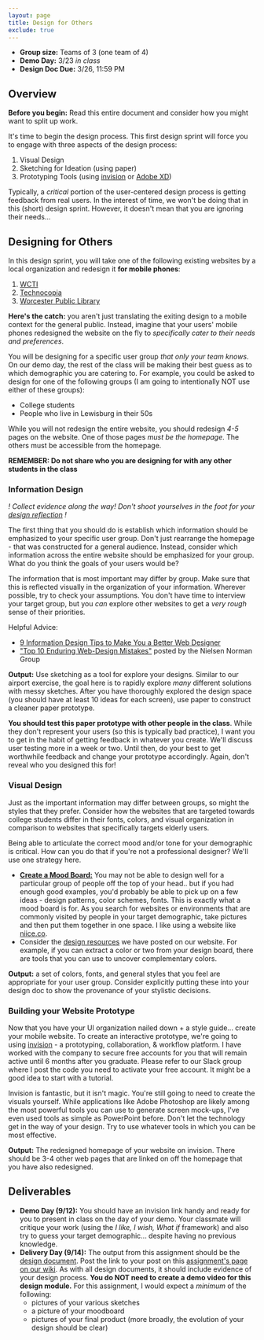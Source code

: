 ```yaml
---
layout: page
title: Design for Others
exclude: true
---
```


- **Group size:** Teams of 3 (one team of 4)
- **Demo Day:** 3/23 _in class_
- **Design Doc Due:** 3/26, 11:59 PM

## Overview
**Before you begin:** Read this entire document and consider how you might want to split up work.

It's time to begin the design process. This first design sprint will force you to engage with three aspects of the design process:

1. Visual Design
2. Sketching for Ideation (using paper)
3. Prototyping Tools (using [invision](https://www.invisionapp.com/) or [Adobe XD](https://www.adobe.com/products/xd.html))

Typically, a *critical* portion of the user-centered design process is getting feedback from real users. In the interest of time, we won't be doing that in this (short) design sprint. However, it doesn't mean that you are ignoring their needs...

## Designing for Others

In this design sprint, you will take one of the following existing websites by a local organization and redesign it **for mobile phones**:

1. [WCTI](https://www.wcti.org/)
2. [Technocopia](http://technocopia.org/)
3. [Worcester Public Library](http://www.mywpl.org/)


**Here's the catch:** you aren't just translating the exiting design to a mobile context for the general public. Instead, imagine that your users' mobile phones redesigned the website on the fly to _specifically cater to their needs and preferences_.

You will be designing for a specific user group _that only your team knows_. On our demo day, the rest of the class will be making their best guess as to which demographic you are catering to. For example, you could be asked to design for one of the following groups (I am going to intentionally NOT use either of these groups):

- College students
- People who live in Lewisburg in their 50s

While you will not redesign the entire website, you should redesign _4-5_ pages on the website. One of those pages *must be the homepage*. The others must be accessible from the homepage.

**REMEMBER: Do not share who you are designing for with any other students in the class**

### Information Design

_! Collect evidence along the way! Don't shoot yourselves in the foot for your [design reflection](../docs/designdocs.html) !_

The first thing that you should do is establish which information should be emphasized to your specific user group. Don't just rearrange the homepage - that was constructed for a general audience. Instead, consider which information across the entire website should be emphasized for your group. What do you think the goals of your users would be?

The information that is most important may differ by group. Make sure that this is reflected visually in the organization of your information. Wherever possible, try to check your assumptions. You don't have time to interview your target group, but you _can_ explore other websites to get a _very rough_ sense of their priorities.

Helpful Advice:

- [9 Information Design Tips to Make You a Better Web Designer](https://design.tutsplus.com/articles/9-information-design-tips-to-make-you-a-better-web-designer--psd-1601)
- ["Top 10 Enduring Web-Design Mistakes"](https://www.nngroup.com/articles/top-10-enduring/) posted by the Nielsen Norman Group

**Output:** Use sketching as a tool for explore your designs. Similar to our airport exercise, the goal here is to rapidly explore _many_ different solutions with messy sketches. After you have thoroughly explored the design space (you should have at least 10 ideas for each screen), use paper to construct a cleaner paper prototype.

**You should test this paper prototype with other people in the class**. While they don't represent your users (so this is typically bad practice), I want you to get in the habit of getting feedback in whatever you create. We'll discuss user testing more in a week or two. Until then, do your best to get worthwhile feedback and change your prototype accordingly. Again, don't reveal who you designed this for!

### Visual Design
Just as the important information may differ between groups, so might the styles that they prefer. Consider how the websites that are targeted towards college students differ in their fonts, colors, and visual organization in comparison to websites that specifically targets elderly users.

Being able to articulate the correct mood and/or tone for your demographic is critical. How can you do that if you're not a professional designer? We'll use one strategy here.

- [**Create a Mood Board:**](https://creativemarket.com/blog/mood-boards-why-and-how-to-create-them) You may not be able to design well for a particular group of people off the top of your head.. but if you had enough good examples, you'd probably be able to pick up on a few ideas - design patterns, color schemes, fonts. This is exactly what a mood board is for. As you search for websites or environments that are commonly visited by people in your target demographic, take pictures and then put them together in one space. I like using a website like [niice.co](https://niice.co/).
- Consider the [design resources](../docs/resources.html) we have posted on our website. For example, if you can extract a color or two from your design board, there are tools that you can use to uncover complementary colors.

**Output:** a set of colors, fonts, and general styles that you feel are appropriate for your user group. Consider explicitly putting these into your design doc to show the provenance of your stylistic decisions.


### Building your Website Prototype
Now that you have your UI organization nailed down + a style guide... create your mobile website. To create an interactive prototype, we're going to using [invision](https://www.invisionapp.com/) - a prototyping, collaboration, & workflow platform. I have worked with the company to secure free accounts for you that will remain active until 6 months after you graduate. Please refer to our Slack group where I post the code you need to activate your free account. It might be a good idea to start with a tutorial.

Invision is fantastic, but it isn't magic. You're still going to need to create the visuals yourself. While applications like Adobe Photoshop are likely among the most powerful tools you can use to generate screen mock-ups, I've even used tools as simple as PowerPoint before. Don't let the technology get in the way of your design. Try to use whatever tools in which you can be most effective.

**Output:** The redesigned homepage of your website on invision. There should be 3-4 other web pages that are linked on off the homepage that you have also redesigned.

## Deliverables
- **Demo Day (9/12):** You should have an invision link handy and ready for you to present in class on the day of your demo. Your classmate will critique your work (using the _I like, I wish, What if_ framework) and also try to guess your target demographic... despite having no previous knowledge.
- **Delivery Day (9/14):** The output from this assignment should be the [design document](../docs/designdocs.html). Post the link to your post on this [assignment's page on our wiki](https://github.com/cs3041-18d/design-for-others/wiki). As with all design documents, it should include evidence of your design process. **You do NOT need to create a demo video for this design module.** For this assignment, I would expect a _minimum_ of the following:
  - pictures of your various sketches
  - a picture of your moodboard
  - pictures of your final product (more broadly, the evolution of your design should be clear)
